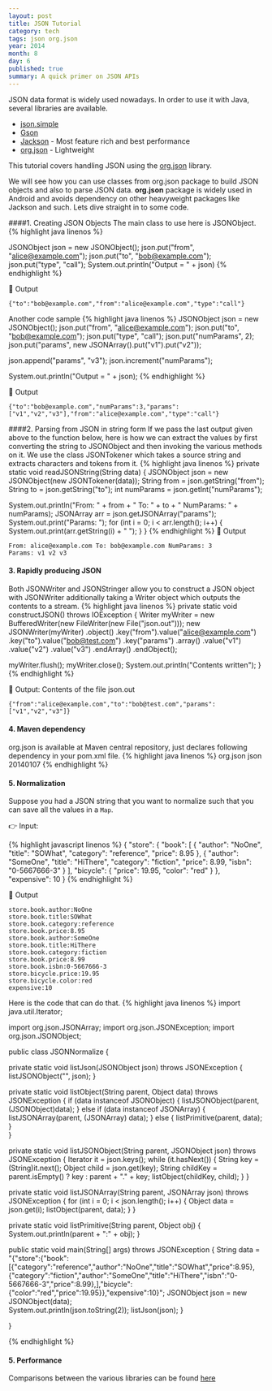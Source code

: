 ```yaml
---
layout: post
title: JSON Tutorial
category: tech
tags: json org.json
year: 2014
month: 8
day: 6
published: true
summary: A quick primer on JSON APIs
---
```


JSON data format is widely used nowadays. In order to use it with Java, several libraries are available.

 - [json.simple](http://code.google.com/p/json-simple)
 - [Gson](http://code.google.com/p/google-gson)
 - [Jackson](http://wiki.fasterxml.com/JacksonHome) - Most feature rich and best performance
 - [org.json](http://www.json.org/java/index.html)  - Lightweight

This tutorial covers handling JSON using the [org.json](http://www.json.org/java/index.html) library.

We will see how you can use classes from org.json package to build JSON objects and also to parse JSON data.
<strong>org.json</strong> package is widely used in Android and avoids dependency on other heavyweight packages like Jackson and such.
Lets dive straight in to some code.

####1. Creating JSON Objects
The main class to use here is JSONObject.
{% highlight java linenos %} 

JSONObject json = new JSONObject();
json.put("from", "alice@example.com");
json.put("to", "bob@example.com");
json.put("type", "call");
System.out.println("Output = " + json)
{% endhighlight %}


:key: Output
    
    {"to":"bob@example.com","from":"alice@example.com","type":"call"}

Another code sample
{% highlight java linenos %} 
JSONObject json = new JSONObject();
json.put("from", "alice@example.com");
json.put("to", "bob@example.com");
json.put("type", "call");
json.put("numParams", 2);
json.put("params", new JSONArray().put("v1").put("v2"));

json.append("params", "v3");
json.increment("numParams");

System.out.println("Output = " + json);
{% endhighlight %}

:key: Output
	
    {"to":"bob@example.com","numParams":3,"params":["v1","v2","v3"],"from":"alice@example.com","type":"call"}

####2. Parsing from JSON in string form
If we pass the last output given above to the function below, here is how we can extract the values by first converting the string to JSONObject and then invoking the various methods on it.
We use the class JSONTokener which takes a source string and extracts characters and tokens from it.
{% highlight java linenos %}
private static void readJSONString(String data) {
  JSONObject json = new JSONObject(new JSONTokener(data));
  String from = json.getString("from");
  String to = json.getString("to");
  int numParams = json.getInt("numParams");

  System.out.println("From: " + from + " To: " + to + " NumParams: " + numParams);
  JSONArray arr = json.getJSONArray("params");
  System.out.print("Params: ");
  for (int i = 0; i < arr.length(); i++) {
    System.out.print(arr.getString(i) + " ");
  }
}
{% endhighlight %}
:key: Output
	
	From: alice@example.com To: bob@example.com NumParams: 3
	Params: v1 v2 v3 


#### 3. Rapidly producing JSON
Both JSONWriter and JSONStringer allow you to construct a JSON object with JSONWriter additionally taking a Writer object which outputs the contents to a stream.
{% highlight java linenos %}
private static void constructJSON() throws IOException {
  Writer myWriter = new BufferedWriter(new FileWriter(new File("json.out")));
  new JSONWriter(myWriter)
    .object()
      .key("from").value("alice@example.com")
      .key("to").value("bob@test.com")
      .key("params")
        .array()
          .value("v1")
          .value("v2")
          .value("v3")
        .endArray()
    .endObject();

  myWriter.flush();
  myWriter.close();
  System.out.println("Contents written");
}
{% endhighlight %}

:key: Output: Contents of the file json.out

	{"from":"alice@example.com","to":"bob@test.com","params":["v1","v2","v3"]}

#### 4. Maven dependency
org.json is available at Maven central repository, just declares following dependency in your pom.xml file.
{% highlight java linenos %}
<dependency>
  <groupId>org.json</groupId>
  <artifactId>json</artifactId>
  <version>20140107</version>
</dependency>
{% endhighlight %}


#### 5. Normalization

Suppose you had a JSON string that you want to normalize such that you can save all the values in a `Map`.

:point_right: Input:

{% highlight javascript linenos %}
{
  "store": {
    "book": [
      {
        "author": "NoOne",
        "title": "SOWhat",
        "category": "reference",
        "price": 8.95
      },
      {
        "author": "SomeOne",
        "title": "HiThere",
        "category": "fiction",
        "price": 8.99,
        "isbn": "0-5667666-3"
      }
    ],
    "bicycle": {
      "price": 19.95,
      "color": "red"
    }
  },
  "expensive": 10
}
{% endhighlight %}

:key: Output

    store.book.author:NoOne
    store.book.title:SOWhat
    store.book.category:reference
    store.book.price:8.95
    store.book.author:SomeOne
    store.book.title:HiThere
    store.book.category:fiction
    store.book.price:8.99
    store.book.isbn:0-5667666-3
    store.bicycle.price:19.95
    store.bicycle.color:red
    expensive:10


Here is the code that can do that.
{% highlight java linenos %}
import java.util.Iterator;

import org.json.JSONArray;
import org.json.JSONException;
import org.json.JSONObject;


public class JSONNormalize {

  private static void listJson(JSONObject json) throws JSONException {
    listJSONObject("", json);
  }

  private static void listObject(String parent, Object data) throws JSONException {
    if (data instanceof JSONObject) {
      listJSONObject(parent, (JSONObject)data);
    } else if (data instanceof JSONArray) {
      listJSONArray(parent, (JSONArray) data);
    } else {
      listPrimitive(parent, data);
    }    
  }

  private static void listJSONObject(String parent, JSONObject json) throws JSONException {
    Iterator it = json.keys();
    while (it.hasNext()) {
      String key = (String)it.next();
      Object child = json.get(key);
      String childKey = parent.isEmpty() ? key : parent + "." + key;
      listObject(childKey, child);
    }
  }

  private static void listJSONArray(String parent, JSONArray json) throws JSONException {
    for (int i = 0; i < json.length(); i++) {
      Object data = json.get(i);
      listObject(parent, data);
    }
  }

  private static void listPrimitive(String parent, Object obj) {
    System.out.println(parent + ":"  + obj);
  }

  public static void main(String[] args) throws JSONException {
    String data = "{\"store\":{\"book\":[{\"category\":\"reference\",\"author\":\"NoOne\",\"title\":\"SOWhat\",\"price\":8.95},{\"category\":\"fiction\",\"author\":\"SomeOne\",\"title\":\"HiThere\",\"isbn\":\"0-5667666-3\",\"price\":8.99},],\"bicycle\":{\"color\":\"red\",\"price\":19.95}},\"expensive\":10}";
    JSONObject json = new JSONObject(data);    
    System.out.println(json.toString(2));
    listJson(json);
  }

}

{% endhighlight %}


#### 5. Performance 
Comparisons between the various libraries can be found <a href="http://eclipsesource.com/blogs/2013/04/18/minimal-json-parser-for-java/" title="here" target="_blank">here</a> 
